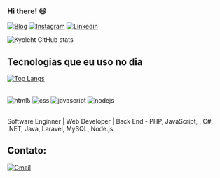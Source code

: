 
### Hi there! 😃

[![Blog](https://img.shields.io/website?label=kyoleht.com&style=for-the-badge&url=https://sujeitoprogramdor.com/)](https://kyoleht.com)
[![Instagram](https://img.shields.io/badge/Instagram-E4405F?style=for-the-badge&logo=instagram&logoColor=white)](https://www.instagram.com/ra.fa.elf/)
[![Linkedin](https://img.shields.io/badge/LinkedIn-0077B5?style=for-the-badge&logo=linkedin&logoColor=white)](https://www.linkedin.com/in/rafael-ferreira-9b900324a/)

![Kyoleht GitHub stats](https://github-readme-stats.vercel.app/api?username=kyoleht&show_icons=true&theme=synthwave)

## Tecnologias que eu uso no dia

[![Top Langs](https://github-readme-stats.vercel.app/api/top-langs/?username=kyoleht&layout=pie)](https://github.com/anuraghazra/github-readme-stats)

<div style="display: inline_block"><br/>
    <img align="center" alt="html5" src="https://img.shields.io/badge/HTML5-E34F26?style=for-the-badge&logo=html5&logoColor=white" />
    <img align="center" alt="css" src="https://img.shields.io/badge/CSS3-1572B6?style=for-the-badge&logo=css3&logoColor=white" />
    <img align="center" alt="javascript" src="https://img.shields.io/badge/JavaScript-F7DF1E?style=for-the-badge&logo=javascript&logoColor=black" />
    <img align="center" alt="nodejs" src="https://img.shields.io/badge/Node.js-43853D?style=for-the-badge&logo=node.js&logoColor=white" />
</div><br/>

Software Enginner | Web Developer | Back End - PHP, JavaScript, , C#, .NET, Java, Laravel, MySQL, Node.js 

## Contato:
[![Gmail](https://img.shields.io/badge/Gmail-D14836?style=for-the-badge&logo=gmail&logoColor=white)](rafaelferreiradasilva1145@gmail.com)
